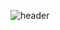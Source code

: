 ![header](https://capsule-render.vercel.app/api?type=transparent=auto&height=300&section=header&text=Hello%20There!&fontSize=90)

